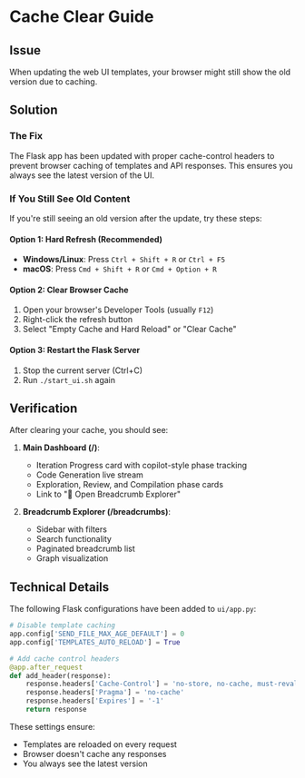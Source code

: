 # Cache Clear Guide

## Issue
When updating the web UI templates, your browser might still show the old version due to caching.

## Solution

### The Fix
The Flask app has been updated with proper cache-control headers to prevent browser caching of templates and API responses. This ensures you always see the latest version of the UI.

### If You Still See Old Content
If you're still seeing an old version after the update, try these steps:

#### Option 1: Hard Refresh (Recommended)
- **Windows/Linux**: Press `Ctrl + Shift + R` or `Ctrl + F5`
- **macOS**: Press `Cmd + Shift + R` or `Cmd + Option + R`

#### Option 2: Clear Browser Cache
1. Open your browser's Developer Tools (usually `F12`)
2. Right-click the refresh button
3. Select "Empty Cache and Hard Reload" or "Clear Cache"

#### Option 3: Restart the Flask Server
1. Stop the current server (Ctrl+C)
2. Run `./start_ui.sh` again

## Verification
After clearing your cache, you should see:

1. **Main Dashboard (/)**: 
   - Iteration Progress card with copilot-style phase tracking
   - Code Generation live stream
   - Exploration, Review, and Compilation phase cards
   - Link to "🧭 Open Breadcrumb Explorer"

2. **Breadcrumb Explorer (/breadcrumbs)**:
   - Sidebar with filters
   - Search functionality
   - Paginated breadcrumb list
   - Graph visualization

## Technical Details
The following Flask configurations have been added to `ui/app.py`:

```python
# Disable template caching
app.config['SEND_FILE_MAX_AGE_DEFAULT'] = 0
app.config['TEMPLATES_AUTO_RELOAD'] = True

# Add cache control headers
@app.after_request
def add_header(response):
    response.headers['Cache-Control'] = 'no-store, no-cache, must-revalidate, post-check=0, pre-check=0, max-age=0'
    response.headers['Pragma'] = 'no-cache'
    response.headers['Expires'] = '-1'
    return response
```

These settings ensure:
- Templates are reloaded on every request
- Browser doesn't cache any responses
- You always see the latest version
